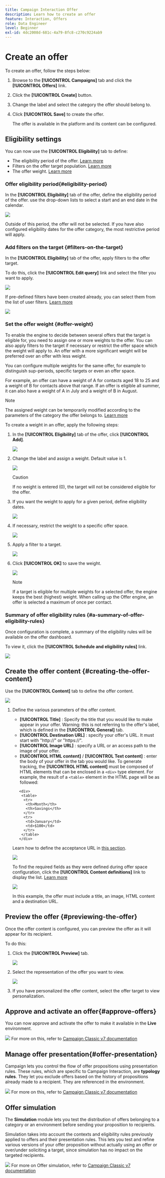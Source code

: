 ```yaml
---
title: Campaign Interaction Offer
description: Learn how to create an offer
feature: Interaction, Offers
role: Data Engineer
level: Beginner
exl-id: 4dc2008d-681c-4a79-8fc8-c270c9224ab9
---
```

# Create an offer

To create an offer, follow the steps below:

1. Browse to the **[!UICONTROL Campaigns]** tab and click the **[!UICONTROL Offers]** link.

1. Click the **[!UICONTROL Create]** button.

1. Change the label and select the category the offer should belong to.

1. Click **[!UICONTROL Save]** to create the offer.

   The offer is available in the platform and its content can be configured.

## Eligibility settings 

You can now use the **[!UICONTROL Eligibility]** tab to define:

* The eligibility period of the offer. [Learn more](#eligibility-period)
* Filters on the offer target population. [Learn more](#filters-on-the-target)
* The offer weight. [Learn more](#offer-weight)

### Offer eligibility period{#eligibility-period}

In the **[!UICONTROL Eligibility]** tab of the offer, define the eligibility period of the offer. use the drop-down lists to select a start and an end date in the calendar.

![](assets/offer_eligibility_create_002.png)

Outside of this period, the offer will not be selected. If you have also configured eligibility dates for the offer category, the most restrictive period will apply.

### Add filters on the target {#filters-on-the-target}

In the **[!UICONTROL Eligibility]** tab of the offer, apply filters to the offer target.

To do this, click the **[!UICONTROL Edit query]** link and select the filter you want to apply. 

![](assets/offer_eligibility_create_003.png)

If pre-defined filters have been created already, you can select them from the list of user filters. [Learn more](interaction-predefined-filters.md)

![](assets/offer_eligibility_create_004.png)

### Set the offer weight {#offer-weight}

To enable the engine to decide between several offers that the target is eligible for, you need to assign one or more weights to the offer. You can also apply filters to the target if necessary or restrict the offer space which the weight will apply to. An offer with a more significant weight will be preferred over an offer with less weight.

You can configure multiple weights for the same offer, for example to distinguish sup-periods, specific targets or even an offer space.

For example, an offer can have a weight of A for contacts aged 18 to 25 and a weight of B for contacts above that range. If an offer is eligible all summer, it can also have a weight of A in July and a weight of B in August.

>[!NOTE]
>
>The assigned weight can be temporarily modified according to the parameters of the category the offer belongs to. [Learn more](interaction-offer-catalog.md#creating-offer-categories)

To create a weight in an offer, apply the following steps:

1. In the **[!UICONTROL Eligibility]** tab of the offer, click **[!UICONTROL Add]**.

   ![](assets/offer_weight_create_001.png)

1. Change the label and assign a weight. Default value is 1.

   ![](assets/offer_weight_create_006.png)

   >[!CAUTION]
   >
   >If no weight is entered (0), the target will not be considered eligible for the offer.

1. If you want the weight to apply for a given period, define eligibility dates.

   ![](assets/offer_weight_create_002.png)

1. If necessary, restrict the weight to a specific offer space. 

   ![](assets/offer_weight_create_003.png)

1. Apply a filter to a target.

   ![](assets/offer_weight_create_004.png)

1. Click **[!UICONTROL OK]** to save the weight.

   ![](assets/offer_weight_create_005.png)

   >[!NOTE]
   >
   >If a target is eligible for multiple weights for a selected offer, the engine keeps the best (highest) weight. When calling up the Offer engine, an offer is selected a maximum of once per contact.

### Summary of offer eligibility rules {#a-summary-of-offer-eligibility-rules}

Once configuration is complete, a summary of the eligibility rules will be available on the offer dashboard.

To view it, click the **[!UICONTROL Schedule and eligibility rules]** link.

![](assets/offer_eligibility_create_005.png)

## Create the offer content {#creating-the-offer-content}

Use the **[!UICONTROL Content]** tab to define the offer content.

   ![](assets/offer_content_create_001.png)

1. Define the various parameters of the offer content.

    * **[!UICONTROL Title]** : Specify the title that you would like to make appear in your offer. Warning: this is not referring to the offer's label, which is defined in the **[!UICONTROL General]** tab.
    * **[!UICONTROL Destination URL]** : specify your offer's URL. It must start with "http://" or "https://".
    * **[!UICONTROL Image URL]** : specify a URL or an access path to the image of your offer.
    * **[!UICONTROL HTML content]** / **[!UICONTROL Text content]** : enter the body of your offer in the tab you would like. To generate tracking, the **[!UICONTROL HTML content]** must be composed of HTML elements that can be enclosed in a `<div>` type element. For example, the result of a `<table>` element in the HTML page will be as followed:

   ```
      <div> 
       <table>
        <tr>
         <th>Month</th>
         <th>Savings</th>   
        </tr>   
        <tr>    
         <td>January</td>
         <td>$100</td>   
        </tr> 
       </table> 
      </div>
   ```

   Learn how to define the acceptance URL in [this section](interaction-offer-spaces.md#configuring-the-status-when-the-proposition-is-accepted).

   ![](assets/offer_content_create_002.png)

   To find the required fields as they were defined during offer space configuration, click the **[!UICONTROL Content definitions]** link to display the list. [Learn more](interaction-offer-spaces.md)

   ![](assets/offer_content_create_003.png)

   In this example, the offer must include a title, an image, HTML content and a destination URL.

## Preview the offer {#previewing-the-offer}

Once the offer content is configured, you can preview the offer as it will appear for its recipient. 

To do this:

1. Click the **[!UICONTROL Preview]** tab.

   ![](assets/offer_preview_create_001.png)

1. Select the representation of the offer you want to view.

   ![](assets/offer_preview_create_002.png)

1. If you have personalized the offer content, select the offer target to view personalization.

<!--

## Create a hypothesis on an offer {#creating-a-hypothesis-on-an-offer}

You can create hypotheses on your offer propositions. This lets you determine the impact of your offers on purchases carried out for the product concerned.

>[!NOTE]
>
>These hypotheses are carried out via Response Manager. Please check your license agreement.

Hypotheses carried out on an offer proposition are referenced in their **[!UICONTROL Measure]** tab.

Creating hypotheses is detailed in [this page](../../campaign/using/about-response-manager.md).

-->

## Approve and activate an offer{#approve-offers}

You can now approve and activate the offer to make it available in the **Live** environment.

![](../assets/do-not-localize/book.png) For more on this, refer to [Campaign Classic v7 documentation](https://experienceleague.adobe.com/docs/campaign-classic/using/managing-offers/managing-an-offer-catalog/approving-and-activating-an-offer.html?lang=en#approving-offer-content)

## Manage offer presentation{#offer-presentation}

Campaign lets you control the flow of offer propositions using presentation rules. These rules, which are specific to Campaign Interaction, are **typology rules**. They let you exclude offers based on the history of propositions already made to a recipient. They are referenced in the environment.

![](../assets/do-not-localize/book.png) For more on this, refer to [Campaign Classic v7 documentation](https://experienceleague.adobe.com/docs/campaign-classic/using/managing-offers/managing-an-offer-catalog/managing-offer-presentation.html?lang=en#managing-offers)

## Offer simulation

The **Simulation** module lets you test the distribution of offers belonging to a category or an environment before sending your proposition to recipients.

Simulation takes into account the contexts and eligibility rules previously applied to offers and their presentation rules. This lets you test and refine various versions of your offer proposition without actually using an offer or over/under soliciting a target, since simulation has no impact on the targeted recipients.

![](../assets/do-not-localize/book.png) For more on Offer simulation, refer to [Campaign Classic v7 documentation](https://experienceleague.adobe.com/docs/campaign-classic/using/managing-offers/simulating-offers/about-offers-simulation.html?lang=en)

